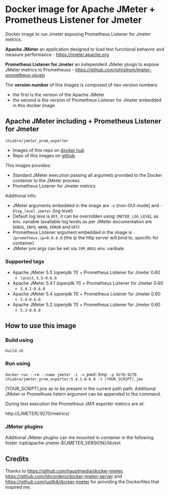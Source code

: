 # Docker image for Apache JMeter + Prometheus Listener for Jmeter

Docker image to run Jmeter exposing Prometheus Listener for Jmeter metrics.

**Apache JMeter**
an application designed to load test functional behavior and measure performance - https://jmeter.apache.org

**Prometheus Listener for Jmeter**
an independent JMeter pluign to expose JMeter metrics to Prometheuss - https://github.com/johrstrom/jmeter-prometheus-plugin

The **version number** of this images is composed of two version numbers
  * the first is the version of the Apache JMeter 
  * the second is the version of Prometheus Listener for Jmeter embedded in this docker image

## Apache JMeter including + Prometheus Listener for Jmeter

`chiabre/jmeter_prom_exporter`

* Images of this repo on [docker hub](https://hub.docker.com/repository/docker/chiabre/jmeter_prom_exporter)
* Repo of this images on [github](https://github.com/chiabre/jmeter_prom_exporter)

This images provides:
* Standard JMeter execution passing all argumets provided to the Docker container to the JMeter process
* Prometheus Listener for Jmeter metrics

Additional info:
* JMeter arguments embedded in the image are `-n` (non-GUI mode) and `-Dlog_level.jmeter` (log level)
* Default log leve is `OFF`, it can be overridden using `JMETER_LOG_LEVE`L as env. variable (available log levels as per JMeter documentation are `DEBUG`, `INFO`, `WARN`, `ERROR` and `OFF`)
* Prometheus Listener argument embedded in the image is `-Jprometheus.ip=0.0.0.0` (the ip the http server will bind to, specific for container)
* JMeter jvm args can be set via `JVM_ARGS` env. varibale

### Supported tags

* Apache JMeter 5.5 (openjdk 11) + Prometheus Listener for Jmeter 0.60
   * `latest`, `5.5-0.6.0`
* Apache JMeter 5.4.1 (openjdk 11) + Prometheus Listener for Jmeter 0.60
   * `5.4.1-0.6.0`
* Apache JMeter 5.4 (openjdk 11) + Prometheus Listener for Jmeter 0.60
   * `5.4-0.6.0`
* Apache JMeter 5.2 (openjdk 11) + Prometheus Listener for Jmeter 0.60
   * `5.3-0.6.0`

## How to use this image

### Build using

`build.sh`

### Run using

`docker run --rm --name jmeter -i -v `pwd`:`\tmp` -p 9270:9270 chiabre/jmeter_prom_exporter:5.4.1-0.6.0 -t [YOUR_SCRIPT].jmx`

[YOUR_SCRIPT].jmx as to be present in the current path path, Additional JMeter or Promethues listern argument can be appended to the command.

During test execution the Prometheus JMX exporter metrics are at:

http://[JMETER]:9270/metrics/

### JMeter plugins

Additional JMeter plugins can me mounted in container in the following folder /opt/apache-jmeter-${JMETER_VERSION}/lib/ext


## Credits
Thanks to https://github.com/hauptmedia/docker-jmeter, https://github.com/hhcordero/docker-jmeter-server and https://github.com/justb4/docker-jmeter for providing the Dockerfiles that inspired me. 
